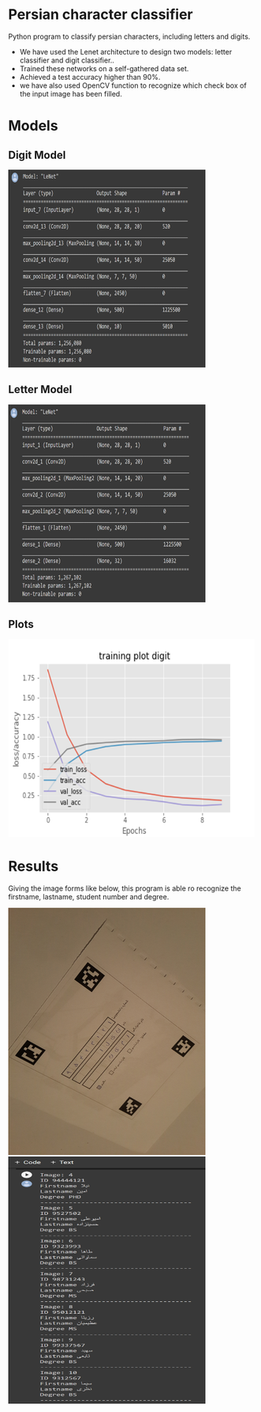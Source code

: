 # Persian character classifier
Python program to classify persian characters, including letters and digits.
* We have used the Lenet architecture to design two models: letter classifier and digit classifier..
* Trained these networks on a self-gathered data set.
* Achieved a test accuracy higher than 90%.
* we have also used OpenCV function to recognize which check box of the input image has been filled.

# Models

## Digit Model
  <img src="https://github.com/taravatp/Persian_character_classifier/blob/main/model_digit.png" width="400" height="400">

## Letter Model
  <img src="https://github.com/taravatp/Persian_character_classifier/blob/main/model_letter.png" width="400" height="400">

## Plots
<img src="https://github.com/taravatp/Persian_character_classifier/blob/main/training_plot_digit.png" width="500" height="400">

# Results

Giving the image forms like below, this program is able ro recognize the firstname, lastname, student number and degree.
<p float="left">
  <img src="https://github.com/taravatp/Persian_character_classifier/blob/main/form_test/4.jpg" width="400" height="500">
  <img src="https://github.com/taravatp/Persian_character_classifier/blob/main/results.png" width="400" height="500">
</p>
